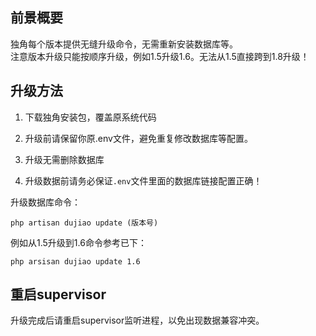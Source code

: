 ## 前景概要
独角每个版本提供无缝升级命令，无需重新安装数据库等。  
注意版本升级只能按顺序升级，例如1.5升级1.6。无法从1.5直接跨到1.8升级！

## 升级方法

1. 下载独角安装包，覆盖原系统代码  
2. 升级前请保留你原.env文件，避免重复修改数据库等配置。    

3. 升级无需删除数据库    

4. 升级数据前请务必保证`.env`文件里面的数据库链接配置正确！   

升级数据库命令：

```
php artisan dujiao update (版本号)
```

例如从1.5升级到1.6命令参考已下： 
```
php arsisan dujiao update 1.6
```


## 重启supervisor

升级完成后请重启supervisor监听进程，以免出现数据兼容冲突。 